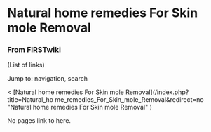 

# Natural home remedies For Skin mole Removal

### From FIRSTwiki

(List of links)

Jump to: navigation, search

&lt; [Natural home remedies For Skin mole Removal](/index.php?title=Natural_ho
me_remedies_For_Skin_mole_Removal&redirect=no "Natural home remedies For Skin
mole Removal" )  

No pages link to here.

